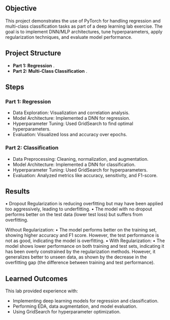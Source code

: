 ## Objective
This project demonstrates the use of PyTorch for handling regression and multi-class classification tasks as part of a deep learning lab exercise. The goal is to implement DNN/MLP architectures, tune hyperparameters, apply regularization techniques, and evaluate model performance.

## Project Structure
- **Part 1: Regression** .
- **Part 2: Multi-Class Classification** .

## Steps
### Part 1: Regression
- Data Exploration: Visualization and correlation analysis.
- Model Architecture: Implemented a DNN for regression.
- Hyperparameter Tuning: Used GridSearch to find optimal hyperparameters.
- Evaluation: Visualized loss and accuracy over epochs.

### Part 2: Classification
- Data Preprocessing: Cleaning, normalization, and augmentation.
- Model Architecture: Implemented a DNN for classification.
- Hyperparameter Tuning: Used GridSearch for hyperparameters.
- Evaluation: Analyzed metrics like accuracy, sensitivity, and F1-score.

## Results
•  Dropout Regularization is reducing overfitting but may have been applied too aggressively, leading to underfitting.
•  The model with no dropout performs better on the test data (lower test loss) but suffers from overfitting.

Without Regularization:
•	The model performs better on the training set, showing higher accuracy and F1 score. However, the test performance is not as good, indicating the model is overfitting.
•  With Regularization:
•	The model shows lower performance on both training and test sets, indicating it has been overly constrained by the regularization methods. However, it generalizes better to unseen data, as shown by the decrease in the overfitting gap (the difference between training and test performance).


## Learned Outcomes
This lab provided experience with:
- Implementing deep learning models for regression and classification.
- Performing EDA, data augmentation, and model evaluation.
- Using GridSearch for hyperparameter optimization.
